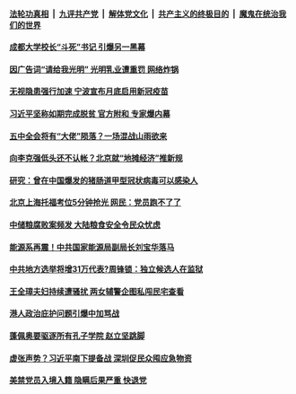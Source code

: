 

####  [法轮功真相](../../../../basic/blob/master/README.md?t=10181331) &nbsp;|&nbsp; [九评共产党](../../../../9ping.md/blob/master/README.md?t=10181331) &nbsp;|&nbsp; [解体党文化](../../../../jtdwh.md/blob/master/README.md?t=10181331)  &nbsp;|&nbsp; [共产主义的终极目的](../../../../gczydzjmd.md/blob/master/README.md?t=10181331) &nbsp;|&nbsp; [魔鬼在统治我们的世界](../../../../mgztzwmdsj.md/blob/master/README.md?t=10181331) 

#### [成都大学校长“斗死”书记 引爆另一黑幕](../pages/soh5/433309.md?t=10181331) 
#### [因广告词“请给我光明” 光明乳业遭重罚 网络炸锅](../pages/soh5/433297.md?t=10181331) 
#### [无视隐患强行加速 宁波宣布月底启用新冠疫苗 ](../pages/soh5/433291.md?t=10181331) 
#### [习近平坚称如期完成脱贫 官方附和 专家爆内幕](../pages/soh5/433288.md?t=10181331) 
#### [五中全会将有“大佬”陨落？一场混战山雨欲来](../pages/soh5/433279.md?t=10181331) 
#### [向李克强低头还不认帐？北京就“地摊经济”推新规](../pages/soh5/433267.md?t=10181331) 
#### [研究：曾在中国爆发的猪肠道甲型冠状病毒可以感染人](../pages/soh5/433066.md?t=10181331) 
#### [北京上海托福考位5分钟抢光  网民：党员跑不了了](../pages/soh5/433141.md?t=10181331) 
#### [中储粮腐败案频发  大陆粮食安全令民众忧虑](../pages/soh5/433129.md?t=10181331) 
#### [能源系再震！中共国家能源局副局长刘宝华落马](../pages/soh5/433126.md?t=10181331) 
#### [中共地方选举将增31万代表?周锋锁：独立候选人在监狱](../pages/soh5/433123.md?t=10181331) 
#### [王全璋夫妇持续遭骚扰  两女辅警企图私闯民宅查看](../pages/soh5/433084.md?t=10181331) 
#### [港人政治庇护问题引爆中加骂战](../pages/soh5/433093.md?t=10181331) 
#### [蓬佩奥要驱逐所有孔子学院 赵立坚跳脚](../pages/soh5/433063.md?t=10181331) 
#### [虚张声势？习近平南下提备战 深圳促民众囤应急物资](../pages/soh5/433033.md?t=10181331) 
#### [美禁党员入境入籍 隐瞒后果严重 快退党](../pages/soh5/432955.md?t=10181331) 
